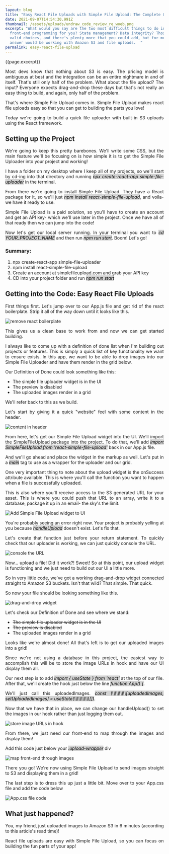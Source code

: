 ```yaml
---
layout: blog
title: "Easy React File Uploads with Simple File Upload: The Complete Guide "
date: 2021-09-07T14:54:30.991Z
thumbnail: /assets/uploads/undraw_code_review_re_woeb.png
excerpt: "What would you say are the two most difficult things to do in
  front-end programming for you? State management? Data integrity? Those are
  valid choices, and there's plenty more that you could add, but for me -- the
  answer would be working with Amazon S3 and file uploads.  "
permalink: easy-react-file-upload
---
```

<p align="justify">{{page.excerpt}}</p>

<p align="justify">Most devs know that nothing about S3 is easy. The pricing model is ambiguous at best and the integration can be an entire nightmare in and of itself. That's still only half of the problem. What about the file upload? The input? Everyone expects drag-and-drop these days but that's not really an easy thing to build, and again, only half of the problem.</p> 

<p align="justify">That's where Simple File Upload comes in. Simple File Upload makes react file uploads easy so that you can get to building the parts you love!</p>

<p align="justify">Today we're going to build a quick file uploader with built-in S3 uploads using the React framework.</p>

## Setting up the Project

<p align="justify">We're going to keep this pretty barebones. We'll write some CSS, but the main feature we'll be focusing on is how simple it is to get the Simple File Uploader into your project and working!</p>

<p align="justify">I have a folder on my desktop where I keep all of my projects, so we'll start by cd-ing into that directory and running <i><mark style="background-color: lightgrey">npx create-react-app simple-file-uploader</mark></i> in the terminal.</p>

<p align="justify">From there we're going to install Simple File Upload. They have a React package for it, so we'll just <i><mark style="background-color: lightgrey">npm install react-simple-file-upload</mark></i>, and voila- we have it ready to use.</p>

<p align="justify">Simple File Upload is a paid solution, so you'll have to create an account and get an API key- which we'll use later in the project. Once we have all of that ready then we can jump into the code!</p>

<p align="justify">Now let's get our local server running. In your terminal you want to <i><mark style="background-color: lightgrey">cd YOUR_PROJECT_NAME</mark></i> and then run <i><mark style="background-color: lightgrey">npm run start</mark></i>. Boom! Let's go!</p>

### Summary:

1. npx create-react-app simple-file-uploader
2. npm install react-simple-file-upload
3. Create an account at simplefileupload.com and grab your API key
4. CD into your project folder and run <i><mark style="background-color: lightgrey">npm run start</mark></i>

## Getting into the Code: Easy React File Uploads

<p align="justify">First things first. Let's jump over to our App.js file and get rid of the react boilerplate. Strip it all of the way down until it looks like this.</p>

![remove react boilerplate](/assets/uploads/react_one.png)

<p align="justify">This gives us a clean base to work from and now we can get started building.</p>

<p align="justify">I always like to come up with a definition of done list when I'm building out projects or features. This is simply a quick list of key functionality we want to ensure exists. In this app, we want to be able to drop images into our Simple File Uploader and have them render in the grid below.</p>

Our Definition of Done could look something like this:

* The simple file uploader widget is in the UI
* The preview is disabled
* The uploaded images render in a grid

<p align="justify">We'll refer back to this as we build.</p>

<p align="justify">Let's start by giving it a quick "website" feel with some content in the header.</p>

![content in header](/assets/uploads/react_two.png)

<p align="justify">From here, let's get our Simple File Upload widget into the UI. We'll import the SimpleFileUpload package into the project. To do that, we'll add <i><mark style="background-color: lightgrey">import SimpleFileUpload from 'react-simple-file-upload'</mark></i> back in our App.js file.</p>

<p align="justify">And we'll go ahead and place the widget in the markup as well. Let's put in a <i><mark style="background-color: lightgrey">main</mark></i> tag to use as a wrapper for the uploader and our grid.</p>

<p align="justify">One very important thing to note about the upload widget is the onSuccess attribute available. This is where you'll call the function you want to happen when a file is successfully uploaded.</p>

<p align="justify">This is also where you'll receive access to the S3 generated URL for your asset. This is where you could push that URL to an array, write it to a database, package it up in an email- the sky's the limit.</p>

![Add Simple File Upload widget to UI](/assets/uploads/react_three.png)

<p align="justify">You're probably seeing an error right now. Your project is probably yelling at you because <i><mark style="background-color: lightgrey">handleUpload</mark></i> doesn't exist. Let's fix that.</p>

<p align="justify">Let's create that function just before your return statement. To quickly check that our uploader is working, we can just quickly console the URL.</p>

![console the URL](/assets/uploads/react_four.png)

<p align="justify">Now… upload a file! Did it work?! Sweet! So at this point, our upload widget is functioning and we just need to build out our UI a little more.</p>

<p align="justify">So in very little code, we've got a working drag-and-drop widget connected straight to Amazon S3 buckets. Isn't that wild? That simple. That quick.</p>

<p align="justify">So now your file should be looking something like this.</p>

![drag-and-drop widget](/assets/uploads/react_five.png)

Let's check our Definition of Done and see where we stand:

* ~~The simple file uploader widget is in the UI~~
* ~~The preview is disabled~~
* The uploaded images render in a grid

<p align="justify">Looks like we're almost done! All that's left is to get our uploaded images into a grid!</p>

<p align="justify">Since we're not using a database in this project, the easiest way to accomplish this will be to store the image URLs in hook and have our UI display them all.</p>

<p align="justify">Our next step is to add <i><mark style="background-color: lightgrey">import { useState } from 'react'</mark></i> at the top of our file. After that, we'll create the hook just below the line <i><mark style="background-color: lightgrey">function App() {</mark></i>.</p>

<p align="justify">We'll just call this uploadedImages. <i><mark style="background-color: lightgrey">const \\\\\\\\\\\[uploadedImages, setUploadedImages] = useState(\\\\\\\\\\\[])</mark></i>.</p>

<p align="justify">Now that we have that in place, we can change our handleUpload() to set the images in our hook rather than just logging them out.</p>

![store image URLs in hook](/assets/uploads/react_six.png)

<p align="justify">From there, we just need our front-end to map through the images and display them!</p>

<p align="justify">Add this code just below your <i><mark style="background-color: lightgrey">.upload-wrapper</mark></i> div</p>

![map front-end through images](/assets/uploads/react_seven.png)

<p align="justify">There you go! We're now using Simple File Upload to send images straight to S3 and displaying them in a grid!</p>

<p align="justify">The last step is to dress this up just a little bit. Move over to your App.css file and add the code below</p>

![App.css file code](/assets/uploads/react_eight.png)

## What just happened?

<p align="justify">You, my friend, just uploaded images to Amazon S3 in 6 minutes (according to this article's read time)!</p>

<p align="justify">React file uploads are easy with Simple File Upload, so you can focus on building the fun parts of your app!</p>